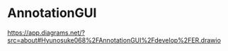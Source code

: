 # AnnotationGUI

https://app.diagrams.net/?src=about#Hyunosuke068%2FAnnotationGUI%2Fdevelop%2FER.drawio
